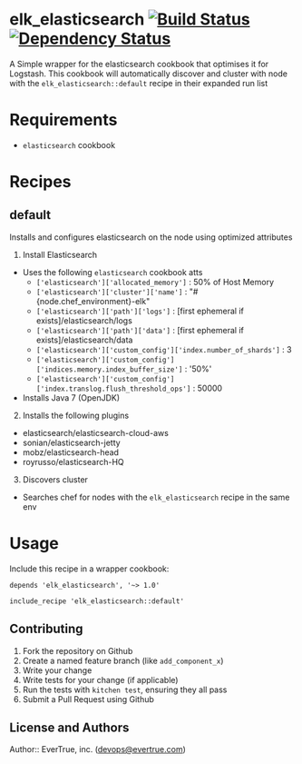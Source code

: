 # elk_elasticsearch [![Build Status](https://travis-ci.org/evertrue/elk_elasticsearch-cookbook.svg)](https://travis-ci.org/evertrue/elk_elasticsearch-cookbook) [![Dependency Status](https://gemnasium.com/evertrue/elk_elasticsearch-cookbook.svg)](https://gemnasium.com/evertrue/elk_elasticsearch-cookbook)

A Simple wrapper for the elasticsearch cookbook that optimises it for Logstash.  This cookbook will automatically discover and cluster with node with the `elk_elasticsearch::default` recipe in their expanded run list

# Requirements

* `elasticsearch` cookbook

# Recipes

## default

Installs and configures elasticsearch on the node using optimized attributes

1. Install Elasticsearch
  * Uses the following `elasticsearch` cookbook atts
    - `['elasticsearch']['allocated_memory']` : 50% of Host Memory
    - `['elasticsearch']['cluster']['name']` : "#{node.chef_environment}-elk"
    - `['elasticsearch']['path']['logs']` : [first ephemeral if exists]/elasticsearch/logs
    - `['elasticsearch']['path']['data']` : [first ephemeral if exists]/elasticsearch/data
    - `['elasticsearch']['custom_config']['index.number_of_shards']` : 3
    - `['elasticsearch']['custom_config']['indices.memory.index_buffer_size']` : '50%'
    - `['elasticsearch']['custom_config']['index.translog.flush_threshold_ops']` : 50000
  * Installs Java 7 (OpenJDK)
2. Installs the following plugins
  * elasticsearch/elasticsearch-cloud-aws
  * sonian/elasticsearch-jetty
  * mobz/elasticsearch-head
  * royrusso/elasticsearch-HQ
3. Discovers cluster
  * Searches chef for nodes with the `elk_elasticsearch` recipe in the same env

# Usage

Include this recipe in a wrapper cookbook:

```
depends 'elk_elasticsearch', '~> 1.0'
```

```
include_recipe 'elk_elasticsearch::default'
```

## Contributing

1. Fork the repository on Github
2. Create a named feature branch (like `add_component_x`)
3. Write your change
4. Write tests for your change (if applicable)
5. Run the tests with `kitchen test`, ensuring they all pass
6. Submit a Pull Request using Github

## License and Authors

Author:: EverTrue, inc. (devops@evertrue.com)

